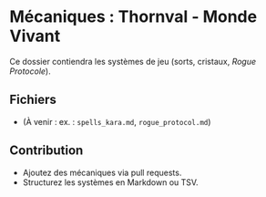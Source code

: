 # Mécaniques : Thornval - Monde Vivant

Ce dossier contiendra les systèmes de jeu (sorts, cristaux, *Rogue Protocole*).

## Fichiers
- (À venir : ex. : `spells_kara.md`, `rogue_protocol.md`)

## Contribution
- Ajoutez des mécaniques via pull requests.
- Structurez les systèmes en Markdown ou TSV.